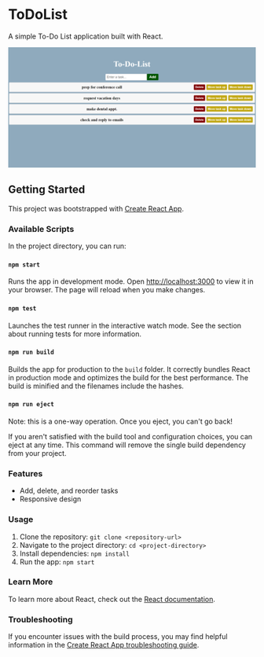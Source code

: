 # ToDoList

A simple To-Do List application built with React.

![Screenshot](public/assets/screenshot.png)

## Getting Started

This project was bootstrapped with [Create React App](https://github.com/facebook/create-react-app).

### Available Scripts

In the project directory, you can run:

#### `npm start`

Runs the app in development mode. Open [http://localhost:3000](http://localhost:3000) to view it in your browser. The page will reload when you make changes.

#### `npm test`

Launches the test runner in the interactive watch mode. See the section about running tests for more information.

#### `npm run build`

Builds the app for production to the `build` folder. It correctly bundles React in production mode and optimizes the build for the best performance. The build is minified and the filenames include the hashes.

#### `npm run eject`

Note: this is a one-way operation. Once you eject, you can't go back!

If you aren't satisfied with the build tool and configuration choices, you can eject at any time. This command will remove the single build dependency from your project.

### Features

- Add, delete, and reorder tasks
- Responsive design

### Usage

1. Clone the repository: `git clone <repository-url>`
2. Navigate to the project directory: `cd <project-directory>`
3. Install dependencies: `npm install`
4. Run the app: `npm start`

### Learn More

To learn more about React, check out the [React documentation](https://reactjs.org/).

### Troubleshooting

If you encounter issues with the build process, you may find helpful information in the [Create React App troubleshooting guide](https://facebook.github.io/create-react-app/docs/troubleshooting).